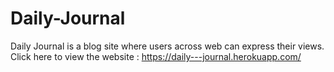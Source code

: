 # Daily-Journal
Daily Journal is a blog site where users across web can express their views.
Click here to view the website : https://daily---journal.herokuapp.com/
